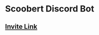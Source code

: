 # Scoobert Discord Bot
## [Invite Link](https://discord.com/api/oauth2/authorize?client_id=1151972440260493423&permissions=964220537856&scope=bot%20applications.commands)
